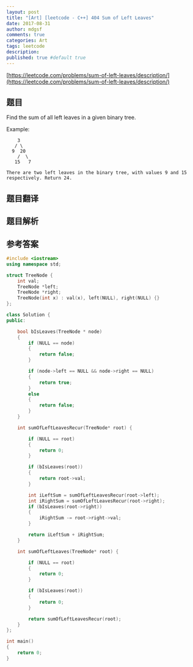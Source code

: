 ```yaml
---
layout: post
title: "[Art] [leetcode - C++] 404 Sum of Left Leaves"
date: 2017-08-31
author: mdgsf
comments: true
categories: Art
tags: leetcode
description:
published: true #default true
---
```


[https://leetcode.com/problems/sum-of-left-leaves/description/](https://leetcode.com/problems/sum-of-left-leaves/description/)

## 题目

Find the sum of all left leaves in a given binary tree.

Example:

```
    3
   / \
  9  20
    /  \
   15   7

There are two left leaves in the binary tree, with values 9 and 15 respectively. Return 24.
```

## 题目翻译

## 题目解析

## 参考答案

```cpp
#include <iostream>
using namespace std;

struct TreeNode {
	int val;
	TreeNode *left;
	TreeNode *right;
	TreeNode(int x) : val(x), left(NULL), right(NULL) {}
};

class Solution {
public:

	bool bIsLeaves(TreeNode * node)
	{
		if (NULL == node)
		{
			return false;
		}

		if (node->left == NULL && node->right == NULL)
		{
			return true;
		}
		else
		{
			return false;
		}
	}

	int sumOfLeftLeavesRecur(TreeNode* root) {

		if (NULL == root)
		{
			return 0;
		}

		if (bIsLeaves(root))
		{
			return root->val;
		}

		int iLeftSum = sumOfLeftLeavesRecur(root->left);
		int iRightSum = sumOfLeftLeavesRecur(root->right);
		if (bIsLeaves(root->right))
		{
			iRightSum -= root->right->val;
		}

		return iLeftSum + iRightSum;
	}

	int sumOfLeftLeaves(TreeNode* root) {

		if (NULL == root)
		{
			return 0;
		}

		if (bIsLeaves(root))
		{
			return 0;
		}

		return sumOfLeftLeavesRecur(root);
	}
};

int main()
{
	return 0;
}
```